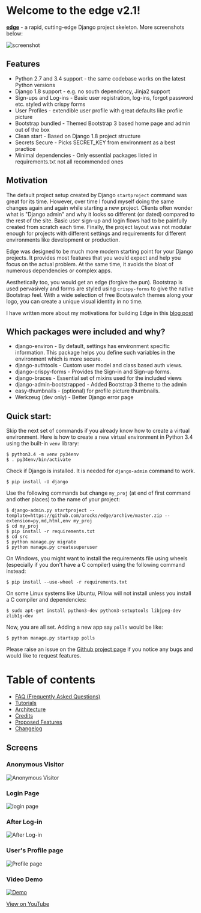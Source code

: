 # Welcome to the edge v2.1!

[__edge__](https://github.com/arocks/edge/) - a rapid, cutting-edge Django project skeleton. More screenshots below:

![screenshot](http://i.imgur.com/hvmrudL.jpg)

## Features

* Python 2.7 and 3.4 support - the same codebase works on the latest Python versions
* Django 1.8 support - e.g. no south dependency, Jinja2 support
* Sign-ups and Log-ins - Basic user registration, log-ins, forgot password etc. styled with crispy forms
* User Profiles - extendible user profile with great defaults like profile picture
* Bootstrap bundled - Themed Bootstrap 3 based home page and admin out of the box
* Clean start - Based on Django 1.8 project structure
* Secrets Secure - Picks SECRET_KEY from environment as a best practice
* Minimal dependencies - Only essential packages listed in requirements.txt not all recommended ones

## Motivation

The default project setup created by Django `startproject` command was
great for its time. However, over time I found myself doing the same
changes again and again while starting a new project. Clients often
wonder what is "Django admin" and why it looks so different (or dated)
compared to the rest of the site. Basic user sign-up and login flows
had to be painfully created from scratch each time. Finally, the
project layout was not modular enough for projects with different
settings and requirements for different environments like development
or production.

Edge was designed to be much more modern starting point for your
Django projects. It provides most features that you would expect and
help you focus on the actual problem. At the same time, it avoids the
bloat of numerous dependencies or complex apps.

Aesthetically too, you would get an edge (forgive the pun). Bootstrap
is used pervasively and forms are styled using `crispy-forms` to give
the native Bootstrap feel. With a wide selection of free Bootswatch
themes along your logo, you can create a unique visual identity in no
time.

I have written more about my motivations for building Edge in this [blog post](http://arunrocks.com/introducing-edge-a-modern-django-project-template/)

## Which packages were included and why?

* django-environ - By default, settings has environment specific information. This package helps you define such variables in the environment which is more secure.
* django-authtools - Custom user model and class based auth views.
* django-crispy-forms - Provides the Sign-in and Sign-up forms.
* django-braces - Essential set of mixins used for the included views
* django-admin-bootstrapped - Added Bootstrap 3 theme to the admin
* easy-thumbnails - (optional) for profile picture thumbnails.
* Werkzeug (dev only) - Better Django error page

## Quick start:

Skip the next set of commands if you already know how to create a virtual environment. Here is how to create a new virtual environment in Python 3.4 using the built-in `venv` library:

    $ python3.4 -m venv py34env
    $ . py34env/bin/activate

Check if Django is installed. It is needed for `django-admin` command to work.

    $ pip install -U django

Use the following commands but change `my_proj` (at end of first command and other places) to the name of your project:

    $ django-admin.py startproject --template=https://github.com/arocks/edge/archive/master.zip --extension=py,md,html,env my_proj
    $ cd my_proj
    $ pip install -r requirements.txt 
    $ cd src
    $ python manage.py migrate
    $ python manage.py createsuperuser

On Windows, you might want to install the requirements file using wheels (especially if you don't have a C compiler) using the following command instead:

    $ pip install --use-wheel -r requirements.txt 

On some Linux systems like Ubuntu, Pillow will not install unless you install a C compiler and dependencies:

    $ sudo apt-get install python3-dev python3-setuptools libjpeg-dev zlib1g-dev

Now, you are all set. Adding a new app say `polls` would be like:

    $ python manage.py startapp polls

Please raise an issue on the [Github project page](https://github.com/arocks/edge) if you notice any bugs and would like to request features.

# Table of contents

* [FAQ (Frequently Asked Questions)](FAQ.md)
* [Tutorials](Tutorials.md)
* [Architecture](Architecture.md)
* [Credits](Credits.md)
* [Proposed Features](Proposed_Features.md)
* [Changelog](Changelog.md)

## Screens

### Anonymous Visitor
![Anonymous Visitor](http://i.imgur.com/fSyrWq2.jpg)

### Login Page
![login page](http://i.imgur.com/qdBIn94.jpg)

### After Log-in
![After Log-in](http://i.imgur.com/hvmrudL.jpg)

### User's Profile page
![Profile page](http://i.imgur.com/etvmQG4.jpg)

### Video Demo

[![Demo](http://share.gifyoutube.com/y4V1bw.gif)](http://youtu.be/ff_xRmG27mg)

[View on YouTube](http://youtu.be/ff_xRmG27mg)


